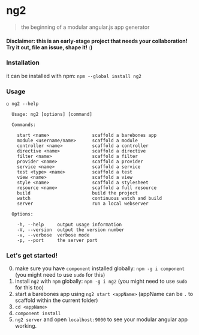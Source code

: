 # ng2
> the beginning of a modular angular.js app generator
#### Disclaimer: this is an early-stage project that needs your collaboration! Try it out, file an issue, shape it! :)

### Installation

it can be installed with npm: `npm --global install ng2`

### Usage

```
○ ng2 --help

  Usage: ng2 [options] [command]

  Commands:

    start <name>                scaffold a barebones app
    module <username/name>      scaffold a module
    controller <name>           scaffold a controller
    directive <name>            scaffold a directive
    filter <name>               scaffold a filter
    provider <name>             scaffold a provider
    service <name>              scaffold a service
    test <type> <name>          scaffold a test
    view <name>                 scaffold a view
    style <name>                scaffold a stylesheet
    resource <name>             scaffold a full resource
    build                       build the project
    watch                       continuous watch and build
    server                      run a local webserver

  Options:

    -h, --help     output usage information
    -V, --version  output the version number
    -v, --verbose  verbose mode
    -p, --port     the server port

```

### Let's get started!

0. make sure you have `component` installed globally: `npm -g i component` (you might need to use `sudo` for this)
1. install `ng2` with `npm` globally: `npm -g i ng2` (you might need to use `sudo` for this too)
2. start a barebones app using `ng2 start <appName>` (appName can be `.` to scaffold within the current folder)
3. `cd <appName>`
4. `component install`
5. `ng2 server` and open `localhost:9000` to see your modular angular app working.